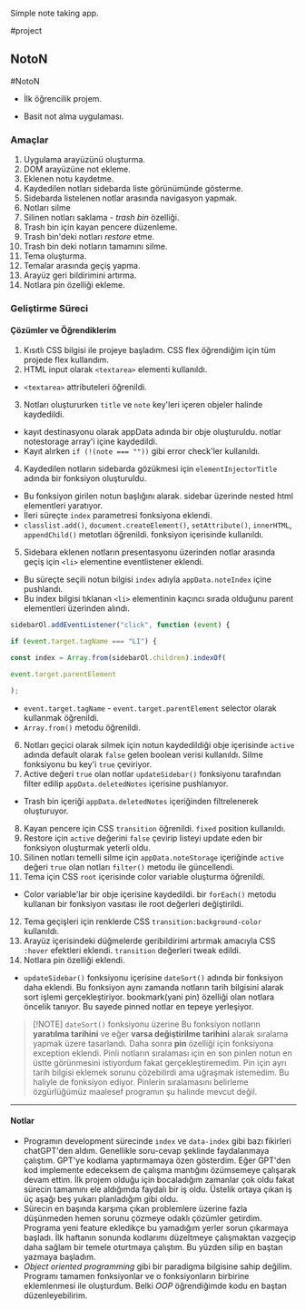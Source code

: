 Simple note taking app.

#project 
## NotoN
#NotoN
* İlk öğrencilik projem.
- Basit not alma uygulaması.
### Amaçlar
1. Uygulama arayüzünü oluşturma.
2. DOM arayüzüne not ekleme.
3. Eklenen notu kaydetme.
4. Kaydedilen notları sidebarda liste görünümünde gösterme.
5. Sidebarda listelenen notlar arasında navigasyon yapmak.
6. Notları silme
7. Silinen notları saklama - _trash bin_ özelliği.
8. Trash bin için kayan pencere düzenleme.
9. Trash bin'deki notları _restore_ etme.
10. Trash bin deki notların tamamını silme.
11. Tema oluşturma.
12. Temalar arasında geçiş yapma.
13. Arayüz geri bildirimini artırma.
14. Notlara pin özelliği ekleme.
### Geliştirme Süreci
#### Çözümler ve Öğrendiklerim
1. Kısıtlı CSS bilgisi ile projeye başladım. CSS flex öğrendiğim için tüm projede flex kullandım.
2. HTML input olarak `<textarea>` elementi kullanıldı.
* `<textarea>`  attributeleri öğrenildi. 
3. Notları oluştururken `title` ve `note` key'leri içeren objeler halinde kaydedildi.
* kayıt destinasyonu olarak appData adında bir obje oluşturuldu. notlar notestorage array'i içine kaydedildi.
* Kayıt alırken `if (!(note === ""))` gibi error check'ler kullanıldı.
4. Kaydedilen notların sidebarda gözükmesi için `elementInjectorTitle` adında bir fonksiyon oluşturuldu.
* Bu fonksiyon girilen notun başlığını alarak. sidebar üzerinde nested html elementleri yaratıyor.
* İleri süreçte `index` parametresi fonksiyona eklendi.
* `classlist.add()`, `document.createElement()`, `setAttribute()`, `innerHTML`, `appendChild()` metotları öğrenildi. fonksiyon içerisinde kullanıldı.
5. Sidebara eklenen notların presentasyonu üzerinden notlar arasında geçiş için `<li>` elementine eventlistener eklendi.
* Bu süreçte seçili notun bilgisi `index` adıyla `appData.noteIndex` içine pushlandı. 
* Bu index bilgisi tıklanan `<li>` elementinin kaçıncı sırada olduğunu parent elementleri üzerinden alındı.
```js
sidebarOl.addEventListener("click", function (event) {

if (event.target.tagName === "LI") {

const index = Array.from(sidebarOl.children).indexOf(

event.target.parentElement

);
```

* `event.target.tagName` - `event.target.parentElement` selector olarak kullanmak öğrenildi.
* `Array.from()` metodu öğrenildi.
6. Notları geçici olarak silmek için notun kaydedildiği obje içerisinde `active` adında default olarak `false` gelen boolean verisi kullanıldı. Silme fonksiyonu bu key'i `true` çeviriyor.
7. Active değeri `true` olan notlar `updateSidebar()` fonksiyonu tarafından filter edilip `appData.deletedNotes` içerisine pushlanıyor.
* Trash bin içeriği `appData.deletedNotes` içeriğinden filtrelenerek oluşturuyor.
8. Kayan pencere için CSS `transition` öğrenildi. `fixed` position kullanıldı.
9. Restore için `active` değerini `false` çevirip listeyi update eden bir fonksiyon oluşturmak yeterli oldu.
10. Silinen notları temelli silme için `appData.noteStorage` içeriğinde `active` değeri `true` olan notları `filter()` metodu ile güncellendi.
11. Tema için CSS `root` içerisinde color variable oluşturma öğrenildi. 
* Color variable'lar bir obje içerisine kaydedildi. bir `forEach()` metodu kullanan bir fonksiyon vasıtası ile root değerleri değiştirildi.
12. Tema geçişleri için renklerde CSS `transition:background-color` kullanıldı.
13. Arayüz içerisindeki düğmelerde geribildirimi artırmak amacıyla CSS `:hover` efektleri eklendi. `transition` değerleri tweak edildi.
14. Notlara pin özelliği eklendi.
* `updateSidebar()` fonksiyonu içerisine `dateSort()` adında bir fonksiyon daha eklendi. Bu fonksiyon aynı zamanda notların tarih bilgisini alarak sort işlemi gerçekleştiriyor. bookmark(yani pin) özelliği olan notlara öncelik tanıyor. Bu sayede pinned notlar en tepeye yerleşiyor.

> [!NOTE] `dateSort()` fonksiyonu üzerine
>    Bu fonksiyon notların **yaratılma tarihini** ve eğer **varsa değiştirilme tarihini** alarak sıralama yapmak üzere tasarlandı. Daha sonra **pin** özelliği için fonksiyona exception eklendi. Pinli notların sıralaması için en son pinlen notun en üstte görünmesini istiyordum fakat gerçekleştiremedim. Pin için ayrı tarih bilgisi eklemek sorunu çözebilirdi ama uğraşmak istemedim. Bu haliyle de fonksiyon ediyor. Pinlerin sıralamasını belirleme özgürlüğümüz maalesef programın şu halinde mevcut değil.
********

#### Notlar
- Programın development sürecinde `index` ve `data-index` gibi bazı fikirleri chatGPT'den aldım. Genellikle soru-cevap şeklinde faydalanmaya çalıştım. GPT'ye kodlama yaptırmamaya özen gösterdim. Eğer GPT'den kod implemente edeceksem de çalışma mantığını özümsemeye çalışarak devam ettim. İlk projem olduğu için bocaladığım zamanlar çok oldu fakat sürecin tamamını ele aldığımda faydalı bir iş oldu. Üstelik ortaya çıkan iş üç aşağı beş yukarı planladığım gibi oldu. 
- Sürecin en başında karşıma çıkan problemlere üzerine fazla düşünmeden hemen sorunu çözmeye odaklı çözümler getirdim. Programa yeni feature ekledikçe bu yamadığım yerler sorun çıkarmaya başladı. İlk haftanın sonunda kodlarımı düzeltmeye çalışmaktan vazgeçip daha sağlam bir temele oturtmaya çalıştım. Bu yüzden silip en baştan yazmaya başladım.
- _Object oriented programming_ gibi bir paradigma bilgisine sahip değilim. Programı tamamen fonksiyonlar ve o fonksiyonların birbirine eklemlenmesi ile oluşturdum. Belki _OOP_ öğrendiğimde kodu en baştan düzenleyebilirim.